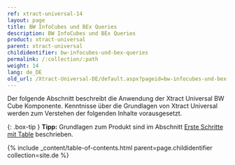 ```yaml
---
ref: xtract-universal-14
layout: page
title: BW InfoCubes und BEx Queries
description: BW InfoCubes und BEx Queries
product: xtract-universal
parent: xtract-universal
childidentifier: bw-infocubes-und-bex-queries
permalink: /:collection/:path
weight: 14
lang: de_DE
old_url: /Xtract-Universal-DE/default.aspx?pageid=bw-infocubes-und-bex-queries
---
```

Der folgende Abschnitt beschreibt die Anwendung der  Xtract Universal BW Cube Komponente. Kenntnisse über die Grundlagen von Xtract Universal werden zum Verstehen der folgenden Inhalte vorausgesetzt.

{: .box-tip }
**Tipp:** Grundlagen zum Produkt sind im Abschnitt [Erste Schritte mit Table](./erste-schritte-mit-xu) beschrieben.

{% include _content/table-of-contents.html parent=page.childidentifier collection=site.de %}